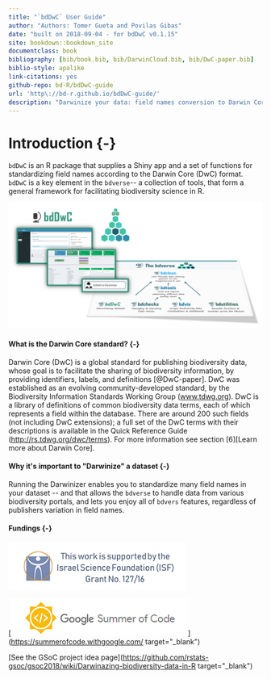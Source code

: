 ```yaml
--- 
title: "`bdDwC` User Guide"
author: "Authors: Tomer Gueta and Povilas Gibas"
date: "built on 2018-09-04 - for bdDwC v0.1.15"
site: bookdown::bookdown_site
documentclass: book
bibliography: [bib/book.bib, bib/DarwinCloud.bib, bib/DwC-paper.bib]
biblio-style: apalike
link-citations: yes
github-repo: bd-R/bdDwC-guide
url: 'http\://bd-r.github.io/bdDwC-guide/'
description: "Darwinize your data: field names conversion to Darwin Core (DwC) format"
---
```


# Introduction {-}

`bdDwC` is an R package that supplies a Shiny app and a set of functions for standardizing field names according to the Darwin Core (DwC) format. `bdDwC` is a key element in the `bdverse`-- a collection of tools, that form a general framework for facilitating biodiversity science in R.

![bdDwC in the bdverse](img/bdDwC_bdverse.png "bdDwC-bdverse")

#### What is the Darwin Core standard? {-}

Darwin Core (DwC) is a global standard for publishing biodiversity data, whose goal is to facilitate the sharing of biodiversity information, by providing identifiers, labels, and definitions [@DwC-paper]. DwC was established as an evolving community-developed standard, by the Biodiversity Information Standards Working Group (www.tdwg.org). DwC is a library of definitions of common biodiversity data terms, each of which represents a field within the database. There are around 200 such fields (not including DwC extensions); a full set of the DwC terms with their descriptions is available in the Quick Reference Guide (http://rs.tdwg.org/dwc/terms). For more information see section [6][Learn more about Darwin Core].

#### Why it's important to "Darwinize" a dataset {-}

Running the Darwinizer enables you to standardize many field names in your dataset -- and that allows the `bdverse` to handle data from various biodiversity portals, and lets you enjoy all of `bdvers` features, regardless of publishers variation in field names.

#### Fundings {-}

![](img/ISF.png "ISF")

[![](img/GSoC.png "GSoC website")](https://summerofcode.withgoogle.com/ target="_blank")  

[See the GSoC project idea page](https://github.com/rstats-gsoc/gsoc2018/wiki/Darwinazing-biodiversity-data-in-R target="_blank")

